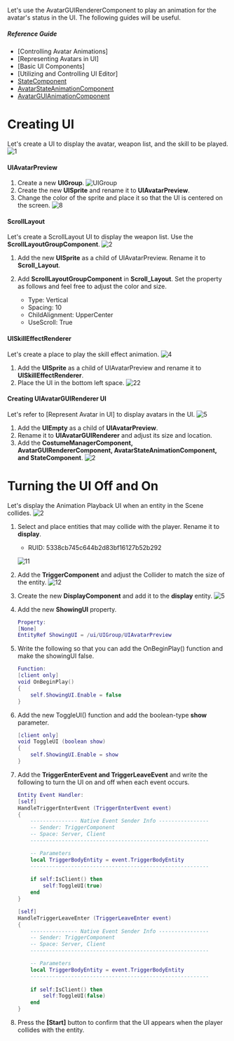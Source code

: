 Let's use the AvatarGUIRendererComponent to play an animation for the avatar's status in the UI.
The following guides will be useful.
##### Reference Guide
* [Controlling Avatar Animations]
* [Representing Avatars in UI]
* [Basic UI Components]
* [Utilizing and Controlling UI Editor]
* [StateComponent](/apiReference?postId=363{"target":"_self"})
* [AvatarStateAnimationComponent](/apiReference?postId=596{"target":"_self"})
* [AvatarGUIAnimationComponent](/apiReference?postId=954{"target":"_self"})
# Creating UI
Let's create a UI to display the avatar, weapon list, and the skill to be played.
![1](https://mod-file.dn.nexoncdn.co.kr/bbs/17079824109951bed04c2ed4b4012b69dc4c57f18ad9d.png "1")
#### UIAvatarPreview
1. Create a new **UIGroup**.
![UIGroup](https://mod-file.dn.nexoncdn.co.kr/bbs/17090169521825e3d68cd26e944979c8472c3b8c3c40d.png{"width":"230px"} "UIGroup")
2. Create the new **UISprite** and rename it to **UIAvatarPreview**.
3. Change the color of the sprite and place it so that the UI is centered on the screen.
![8](https://mod-file.dn.nexoncdn.co.kr/bbs/1708654175198c74a720c9e74407a9b78d6b3f39f69ea.png "8")
#### ScrollLayout
Let's create a ScrollLayout UI to display the weapon list. Use the **ScrollLayoutGroupComponent**. 
![2](https://mod-file.dn.nexoncdn.co.kr/bbs/1708508082154c0e8843003934594ad12faf4623d700f.png "2")

1. Add the new **UISprite** as a child of UIAvatarPreview. Rename it to **Scroll_Layout**.
2. Add **ScrollLayoutGroupComponent** in **Scroll_Layout**. Set the property as follows and feel free to adjust the color and size. 

    * Type: Vertical
    * Spacing: 10
    * ChildAlignment: UpperCenter 
    * UseScroll: True

#### UISkillEffectRenderer
Let's create a place to play the skill effect animation.
![4](https://mod-file.dn.nexoncdn.co.kr/bbs/170851084310770637954036d4ad6bd736a5e834d3d63.png "4")
1. Add the **UISprite** as a child of UIAvatarPreview and rename it to **UISkillEffectRenderer**.
2. Place the UI in the bottom left space. 
![22](https://mod-file.dn.nexoncdn.co.kr/bbs/1709014754846f234aeaa1c3e4dad913cb38c9fe00af4.png "22")
#### Creating UIAvatarGUIRenderer UI
Let's refer to [Represent Avatar in UI] to display avatars in the UI.
![5](https://mod-file.dn.nexoncdn.co.kr/bbs/1708510862722881045e34f2442ac81d50707d6eb3695.png "5")

1. Add the **UIEmpty** as a child of **UIAvatarPreview**.
2. Rename it to **UIAvatarGUIRenderer** and adjust its size and location.
3. Add the **CostumeManagerComponent, AvatarGUIRendererComponent, AvatarStateAnimationComponent, and StateComponent**. 
![2](https://mod-file.dn.nexoncdn.co.kr/bbs/17079861690667fdb22225fe94ff192a0a224a350feac.png "2")

# Turning the UI Off and On
Let's display the Animation Playback UI when an entity in the Scene collides.
![2](https://mod-file.dn.nexoncdn.co.kr/bbs/1708649639628370aac60d1284eccb392ddc8a1af381e.gif "2")
1. Select and place entities that may collide with the player. Rename it to **display**.
    * RUID: 5338cb745c644b2d83bf16127b52b292

    ![11](https://mod-file.dn.nexoncdn.co.kr/bbs/170851200810043de2087b6c44720bd4b97e50a7a09e6.png{"width":"340px"} "11")

2. Add the **TriggerComponent** and adjust the Collider to match the size of the entity.
    ![12](https://mod-file.dn.nexoncdn.co.kr/bbs/170851202226265ebaf9bf7ab4e06b7c0a1fd79f7e15c.png "12")

3. Create the new **DisplayComponent** and add it to the **display** entity. 
    ![5](https://mod-file.dn.nexoncdn.co.kr/bbs/1708514183195eb0dc30f09b54896b57c45e8eb4a2d3b.png "5")

4. Add the new **ShowingUI** property.

    ```lua
    Property:
    [None]
    EntityRef ShowingUI = /ui/UIGroup/UIAvatarPreview
    ```

5. Write the following so that you can add the OnBeginPlay() function and make the showingUI false.

    ```lua
    Function:
    [client only]
    void OnBeginPlay()
    {
        self.ShowingUI.Enable = false
    }
    
6. Add the new ToggleUI() function and add the boolean-type **show** parameter.
    
    ```lua
    [client only]
    void ToggleUI (boolean show)
    {
        self.ShowingUI.Enable = show
    }
    ```

7. Add the **TriggerEnterEvent and TriggerLeaveEvent** and write the following to turn the UI on and off when each event occurs.

    ```lua
    Entity Event Handler:
    [self]
    HandleTriggerEnterEvent (TriggerEnterEvent event)
    {
        --------------- Native Event Sender Info ----------------
        -- Sender: TriggerComponent
        -- Space: Server, Client
        ---------------------------------------------------------
    
        -- Parameters
        local TriggerBodyEntity = event.TriggerBodyEntity
        ---------------------------------------------------------
          
        if self:IsClient() then
            self:ToggleUI(true)
        end
    }
    
    [self]
    HandleTriggerLeaveEnter (TriggerLeaveEnter event)
    {
        --------------- Native Event Sender Info ----------------
        -- Sender: TriggerComponent
        -- Space: Server, Client
        ---------------------------------------------------------
    
        -- Parameters
        local TriggerBodyEntity = event.TriggerBodyEntity
        ---------------------------------------------------------
        
        if self:IsClient() then
            self:ToggleUI(false)
        end
    }
    ```
    
8. Press the **[Start]** button to confirm that the UI appears when the player collides with the entity.